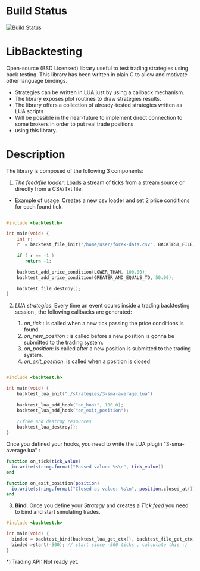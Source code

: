 Build Status
============
[![Build Status](https://travis-ci.org/niedbalski/libbacktesting.png?branch=master)](https://travis-ci.org/niedbalski/libbacktesting)

LibBacktesting
==============

Open-source (BSD Licensed) library useful to test trading strategies using back testing. This library has been
written in plain C to allow and motivate other language bindings.

- Strategies can be written in LUA just by using a callback mechanism.
- The library exposes plot routines to draw strategies results.
- The library offers a collection of already-tested strategies written as LUA scripts
- Will be possible in the near-future to implement direct connection to some brokers in order to put real trade positions
- using this library.

Description
===========

The library is composed of the following 3 components:

  1) *The feed/file loader*: Loads a stream of ticks from a stream source or directly
  from a CSV/Txt file.

  * Example of usage: Creates a new csv loader and set 2 price conditions for each found tick.
  
  ```C
  
  #include <backtest.h>
  
  int main(void) {
      int r;
      r  = backtest_file_init("/home/user/forex-data.csv", BACKTEST_FILE_CSV);
      
      if ( r == -1 ) 
         return -1;

      backtest_add_price_condition(LOWER_THAN, 100.00);
      backtest_add_price_condition(GREATER_AND_EQUALS_TO, 50.00);
      
      backtest_file_destroy();
  }
  ```

  2) *LUA strategies*: Every time an event ocurrs inside a trading backtesting session , the following
  callbacks are generated:
  
      1) *on_tick* : is called when a new tick passing the price conditions is found.
      2) *on_new_position* : is called before a new position is gonna be submitted to the trading system.
      3) *on_position*: is called after a new position is submitted to the trading system.
      4) *on_exit_position*: is called when a position is closed
      
    
  ```C
  
  #include <backtest.h>
  
  int main(void) {
      backtest_lua_init("./strategies/3-sma-average.lua")
      
      backtest_lua_add_hook("on_hook", 100.0);
      backtest_lua_add_hook("on_exit_position");
      
      //free and destroy resources
      backtest_lua_destroy();
  }
  ```
  
  Once you defined your hooks, you need to write the LUA plugin "3-sma-average.lua" :
  
  ```lua
  function on_tick(tick_value)
    io.write(string.format("Passed value: %s\n", tick_value))
  end

  function on_exit_position(position)
    io.write(string.format("Closed at value: %s\n", position.closed_at()))
  end
  
  ```
  
  3) **Bind**: Once you define your *Strategy* and creates a *Tick feed* you need to 
  bind and start simulating trades.
  
  ```C
  #include <backtest.h>
  
  int main(void) {
    binded = backtest_bind(backtest_lua_get_ctx(), backtest_file_get_ctx());
    binded->start(-500); // start since -500 ticks , calculate this :)
  }
  ```

  *) Trading API: Not ready yet.





